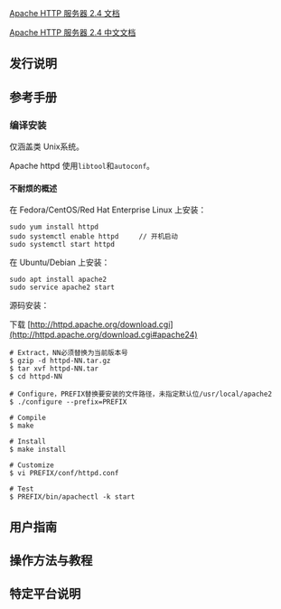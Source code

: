 [Apache HTTP 服务器 2.4 文档](http://httpd.apache.org/docs/2.4/zh-cn/)

[Apache HTTP 服务器 2.4 中文文档](https://www.docs4dev.com/docs/zh/apache/2.4/reference/)



## 发行说明



## 参考手册

### 编译安装

仅涵盖类 Unix系统。

Apache httpd 使用`libtool`和`autoconf`。

#### 不耐烦的概述

在 Fedora/CentOS/Red Hat Enterprise Linux 上安装：

```shell
sudo yum install httpd
sudo systemctl enable httpd		// 开机启动
sudo systemctl start httpd
```

在 Ubuntu/Debian 上安装：

```shell
sudo apt install apache2
sudo service apache2 start
```

源码安装：

下载 [http://httpd.apache.org/download.cgi](http://httpd.apache.org/download.cgi#apache24)

```shell
# Extract，NN必须替换为当前版本号
$ gzip -d httpd-NN.tar.gz 
$ tar xvf httpd-NN.tar 
$ cd httpd-NN

# Configure，PREFIX替换要安装的文件路径，未指定默认位/usr/local/apache2
$ ./configure --prefix=PREFIX

# Compile	
$ make

# Install	
$ make install

# Customize	
$ vi PREFIX/conf/httpd.conf

# Test	
$ PREFIX/bin/apachectl -k start
```



## 用户指南





## 操作方法与教程





## 特定平台说明
